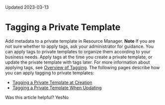 Updated 2023-03-13
# Tagging a Private Template
Add metadata to a private template in Resource Manager.
**Note** If you are not sure whether to apply tags, ask your administrator for guidance.
You can apply tags to private templates to organize them according to your business needs. Apply tags at the time you create a private template, or update the private template with tags later. For more information about applying tags, see [Overview of Tagging](https://docs.oracle.com/iaas/Content/Tagging/Concepts/taggingoverview.htm).
The following pages describe how you can apply tagging to private templates:
  * [Tagging a Private Template at Creation](https://docs.oracle.com/en-us/iaas/Content/ResourceManager/Tasks/tag-create-template.htm#top "Add metadata to a private template when you first create it. This metadata enables you to define keys and values and to associate them with resources.")
  * [Tagging a Private Template When Updating](https://docs.oracle.com/en-us/iaas/Content/ResourceManager/Tasks/tag-update-template.htm#top "Add metadata to a private template when you update it. This metadata enables you to define keys and values and to associate them with resources.")


Was this article helpful?
YesNo

